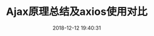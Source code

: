 ---
layout: post
title:  "Ajax原理总结及axios使用对比"
date:   2018-12-12 19:40:31
image: 'https://store.skylinebin.com/JavaScript.png'
description: 'Basic knowledge of regular expression'
tags:
- JavaScript
- Code
- FrontEnd
categories:
- SkylineBin
twitter_text: 'Ajax原理总结及axios使用对比 '
---  